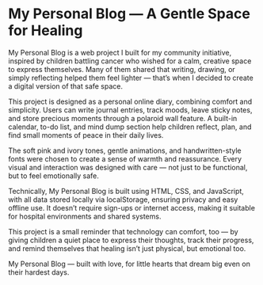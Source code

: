 # My Personal Blog — A Gentle Space for Healing

My Personal Blog is a web project I built for my community initiative, inspired by children battling cancer who wished for a calm, creative space to express themselves. Many of them shared that writing, drawing, or simply reflecting helped them feel lighter — that’s when I decided to create a digital version of that safe space.

This project is designed as a personal online diary, combining comfort and simplicity. Users can write journal entries, track moods, leave sticky notes, and store precious moments through a polaroid wall feature. A built-in calendar, to-do list, and mind dump section help children reflect, plan, and find small moments of peace in their daily lives.

The soft pink and ivory tones, gentle animations, and handwritten-style fonts were chosen to create a sense of warmth and reassurance. Every visual and interaction was designed with care — not just to be functional, but to feel emotionally safe.

Technically, My Personal Blog is built using HTML, CSS, and JavaScript, with all data stored locally via localStorage, ensuring privacy and easy offline use. It doesn’t require sign-ups or internet access, making it suitable for hospital environments and shared systems.

This project is a small reminder that technology can comfort, too — by giving children a quiet place to express their thoughts, track their progress, and remind themselves that healing isn’t just physical, but emotional too.

My Personal Blog — built with love, for little hearts that dream big even on their hardest days.
